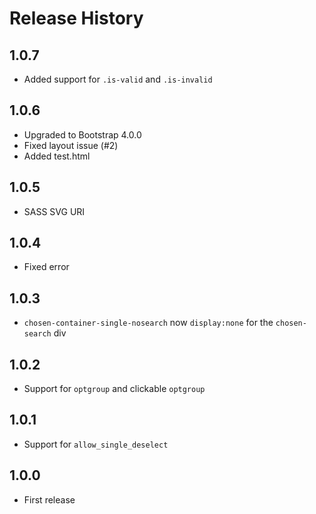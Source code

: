 # Release History

## 1.0.7

* Added support for `.is-valid` and `.is-invalid`

## 1.0.6

* Upgraded to Bootstrap 4.0.0
* Fixed layout issue (#2)
* Added test.html

## 1.0.5

* SASS SVG URI

## 1.0.4

* Fixed error

## 1.0.3

* `chosen-container-single-nosearch` now `display:none` for the `chosen-search` div

## 1.0.2

* Support for `optgroup` and clickable `optgroup`

## 1.0.1

* Support for `allow_single_deselect`

## 1.0.0

* First release
